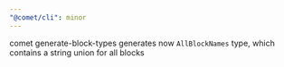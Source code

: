 ```yaml
---
"@comet/cli": minor
---
```


comet generate-block-types generates now `AllBlockNames` type, which contains a string union for all blocks

